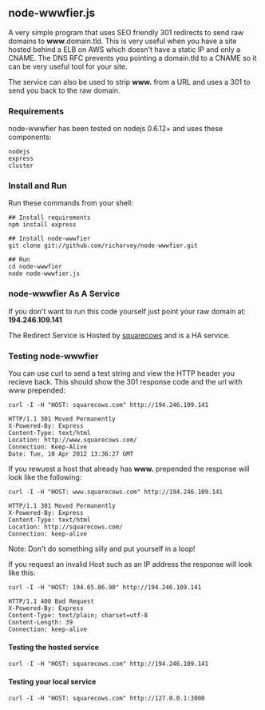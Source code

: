 ## node-wwwfier.js

A very simple program that uses SEO friendly 301 redirects to send raw domains to __www__.domain.tld. This is very useful when you have a site hosted behind a ELB on AWS which doesn't have a static IP and only a CNAME. The DNS RFC prevents you pointing a domain.tld to a CNAME so it can be very useful tool for your site.

The service can also be used to strip __www.__ from a URL and uses a 301 to send you back to the raw domain.

### Requirements

node-wwwfier has been tested on nodejs 0.6.12+ and uses these components:

    nodejs
    express
    cluster

### Install and Run

Run these commands from your shell:

    ## Install requirements
    npm install express

    ## Install node-wwwfier
    git clone git://github.com/richarvey/node-wwwfier.git
    
    ## Run
    cd node-wwwfier
    node node-wwwfier.js

### node-wwwfier As A Service

If you don't want to run this code yourself just point your raw domain at: __194.246.109.141__

The Redirect Service is Hosted by [squarecows](http://squarecows.com "Link to SquareCows.com") and is a HA service.

### Testing node-wwwfier

You can use curl to send a test string and view the HTTP header you recieve back. This should show the 301 response code and the url with www prepended:

    curl -I -H "HOST: squarecows.com" http://194.246.109.141
    
    HTTP/1.1 301 Moved Permanently
    X-Powered-By: Express
    Content-Type: text/html
    Location: http://www.squarecows.com/
    Connection: Keep-Alive
    Date: Tue, 10 Apr 2012 13:36:27 GMT

If you rewuest a host that already has __www.__ prepended the response will look like the following:

    curl -I -H "HOST: www.squarecows.com" http://194.246.109.141
    
    HTTP/1.1 301 Moved Permanently
    X-Powered-By: Express
    Content-Type: text/html
    Location: http://squarecows.com/
    Connection: keep-alive

Note: Don't do something silly and put yourself in a loop!

If you request an invalid Host such as an IP address the response will look like this:

    curl -I -H "HOST: 194.65.86.90" http://194.246.109.141
    
    HTTP/1.1 400 Bad Request
    X-Powered-By: Express
    Content-Type: text/plain; charset=utf-8
    Content-Length: 39
    Connection: keep-alive

#### Testing the hosted service

    curl -I -H "HOST: squarecows.com" http://194.246.109.141

#### Testing your local service

    curl -I -H "HOST: squarecows.com" http://127.0.0.1:3000
